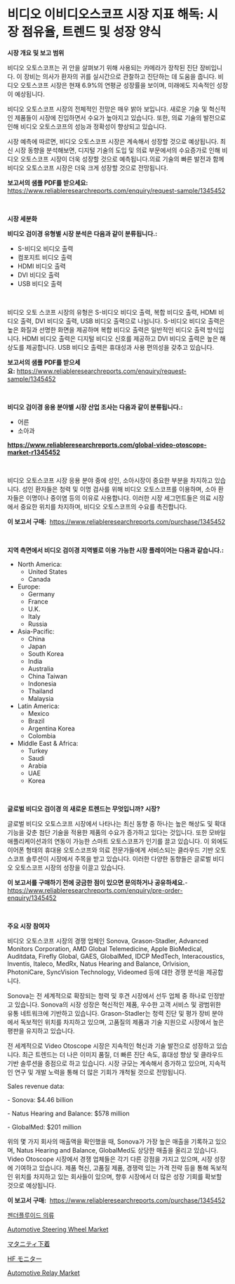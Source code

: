 <p><h1>비디오 이비디오스코프 시장 지표 해독: 시장 점유율, 트렌드 및 성장 양식</h1></p><p><strong>시장 개요 및 보고 범위</strong></p>
<p><p>비디오 오토스코프는 귀 안을 살펴보기 위해 사용되는 카메라가 장착된 진단 장비입니다. 이 장비는 의사가 환자의 귀를 실시간으로 관찰하고 진단하는 데 도움을 줍니다. 비디오 오토스코프 시장은 현재 6.9%의 연평균 성장률을 보이며, 미래에도 지속적인 성장이 예상됩니다.</p><p>비디오 오토스코프 시장의 전체적인 전망은 매우 밝아 보입니다. 새로운 기술 및 혁신적인 제품들이 시장에 진입하면서 수요가 높아지고 있습니다. 또한, 의료 기술의 발전으로 인해 비디오 오토스코프의 성능과 정확성이 향상되고 있습니다.</p><p>시장 예측에 따르면, 비디오 오토스코프 시장은 계속해서 성장할 것으로 예상됩니다. 최신 시장 동향을 분석해보면, 디지털 기술의 도입 및 의료 부문에서의 수요증가로 인해 비디오 오토스코프 시장이 더욱 성장할 것으로 예측됩니다.의료 기술의 빠른 발전과 함께 비디오 오토스코프 시장은 더욱 크게 성장할 것으로 전망됩니다.</p></p>
<p><strong>보고서의 샘플 PDF를 받으세요:</strong> <a href="https://www.reliableresearchreports.com/enquiry/request-sample/1345452">https://www.reliableresearchreports.com/enquiry/request-sample/1345452</a></p>
<p>&nbsp;</p>
<p><strong>시장 세분화</strong></p>
<p><strong>비디오 검이경 유형별 시장 분석은 다음과 같이 분류됩니다.:</strong></p>
<p><ul><li>S-비디오 비디오 출력</li><li>컴포지트 비디오 출력</li><li>HDMI 비디오 출력</li><li>DVI 비디오 출력</li><li>USB 비디오 출력</li></ul></p>
<p>&nbsp;</p>
<p><p>비디오 오토 스코프 시장의 유형은 S-비디오 비디오 출력, 복합 비디오 출력, HDMI 비디오 출력, DVI 비디오 출력, USB 비디오 출력으로 나뉩니다. S-비디오 비디오 출력은 높은 화질과 선명한 화면을 제공하며 복합 비디오 출력은 일반적인 비디오 출력 방식입니다. HDMI 비디오 출력은 디지털 비디오 신호를 제공하고 DVI 비디오 출력은 높은 해상도를 제공합니다. USB 비디오 출력은 휴대성과 사용 편의성을 갖추고 있습니다.</p></p>
<p><strong>보고서의 샘플 PDF를 받으세요:</strong>&nbsp;<a href="https://www.reliableresearchreports.com/enquiry/request-sample/1345452">https://www.reliableresearchreports.com/enquiry/request-sample/1345452</a></p>
<p>&nbsp;</p>
<p><strong> 비디오 검이경 응용 분야별 시장 산업 조사는 다음과 같이 분류됩니다.:</strong></p>
<p><ul><li>어른</li><li>소아과</li></ul></p>
<p><strong><a href="https://www.reliableresearchreports.com/global-video-otoscope-market-r1345452">https://www.reliableresearchreports.com/global-video-otoscope-market-r1345452</a></strong></p>
<p>&nbsp;</p>
<p><p>비디오 오토스코프 시장 응용 분야 중에 성인, 소아시장이 중요한 부분을 차지하고 있습니다. 성인 환자들은 청력 및 이명 검사를 위해 비디오 오토스코프를 이용하며, 소아 환자들은 이명이나 중이염 등의 이유로 사용합니다. 이러한 시장 세그먼트들은 의료 시장에서 중요한 위치를 차지하며, 비디오 오토스코프의 수요를 촉진합니다.</p></p>
<p><strong>이 보고서 구매:</strong>&nbsp; <a href="https://www.reliableresearchreports.com/purchase/1345452">https://www.reliableresearchreports.com/purchase/1345452</a></p>
<p>&nbsp;</p>
<p><strong>지역 측면에서 비디오 검이경 지역별로 이용 가능한 시장 플레이어는 다음과 같습니다.:</strong></p>
<p><ul>
    <li>
        North America:
        <ul>
            <li>United States</li>
            <li>Canada</li>
        </ul>
    </li>
    <li>
        Europe:
        <ul>
            <li>Germany</li>
            <li>France</li>
            <li>U.K.</li>
            <li>Italy</li>
            <li>Russia</li>
        </ul>
    </li>
    <li>
        Asia-Pacific:
        <ul>
            <li>China</li>
            <li>Japan</li>
            <li>South Korea</li>
            <li>India</li>
            <li>Australia</li>
            <li>China Taiwan</li>
            <li>Indonesia</li>
            <li>Thailand</li>
            <li>Malaysia</li>
        </ul>
    </li>
    <li>
        Latin America:
        <ul>
            <li>Mexico</li>
            <li>Brazil</li>
            <li>Argentina Korea</li>
            <li>Colombia</li>
        </ul>
    </li>
    <li>
        Middle East & Africa:
        <ul>
            <li>Turkey</li>
            <li>Saudi</li>
            <li>Arabia</li>
            <li>UAE</li>
            <li>Korea</li>
        </ul>
    </li>
    </ul></p>
<p>&nbsp;</p>
<p><strong>글로벌 비디오 검이경 의 새로운 트렌드는 무엇입니까? 시장?</strong></p>
<p><p>글로벌 비디오 오토스코프 시장에서 나타나는 최신 동향 중 하나는 높은 해상도 및 확대 기능을 갖춘 첨단 기술을 적용한 제품의 수요가 증가하고 있다는 것입니다. 또한 모바일 애플리케이션과의 연동이 가능한 스마트 오토스코프가 인기를 끌고 있습니다. 이 외에도 이어폰 형태의 휴대용 오토스코프와 의료 전문가들에게 서비스되는 클라우드 기반 오토스코프 솔루션이 시장에서 주목을 받고 있습니다. 이러한 다양한 동향들은 글로벌 비디오 오토스코프 시장의 성장을 이끌고 있습니다.</p></p>
<p><strong>이 보고서를 구매하기 전에 궁금한 점이 있으면 문의하거나 공유하세요.</strong>- <a href="https://www.reliableresearchreports.com/enquiry/pre-order-enquiry/1345452">https://www.reliableresearchreports.com/enquiry/pre-order-enquiry/1345452</a></p>
<p>&nbsp;</p>
<p><strong>주요 시장 참여자</strong></p>
<p><p>비디오 오토스코프 시장의 경쟁 업체인 Sonova, Grason-Stadler, Advanced Monitors Corporation, AMD Global Telemedicine, Apple BioMedical, Auditdata, Firefly Global, GAES, GlobalMed, IDCP MedTech, Interacoustics, Inventis, Italeco, MedRx, Natus Hearing and Balance, Orlvision, PhotoniCare, SyncVision Technology, Videomed 등에 대한 경쟁 분석을 제공합니다. </p><p>Sonova는 전 세계적으로 확장되는 청력 및 후견 시장에서 선두 업체 중 하나로 인정받고 있습니다. Sonova의 시장 성장은 혁신적인 제품, 우수한 고객 서비스 및 광범위한 유통 네트워크에 기반하고 있습니다. Grason-Stadler는 청력 진단 및 평가 장비 분야에서 독보적인 위치를 차지하고 있으며, 고품질의 제품과 기술 지원으로 시장에서 높은 평판을 유지하고 있습니다. </p><p>전 세계적으로 Video Otoscope 시장은 지속적인 혁신과 기술 발전으로 성장하고 있습니다. 최근 트렌드는 더 나은 이미지 품질, 더 빠른 진단 속도, 휴대성 향상 및 클라우드 기반 솔루션을 중점으로 하고 있습니다. 시장 규모는 계속해서 증가하고 있으며, 지속적인 연구 및 개발 노력을 통해 더 많은 기회가 개척될 것으로 전망됩니다.</p><p>Sales revenue data:</p><p>- Sonova: $4.46 billion</p><p>- Natus Hearing and Balance: $578 million</p><p>- GlobalMed: $201 million</p><p>위의 몇 가지 회사의 매출액을 확인했을 때, Sonova가 가장 높은 매출을 기록하고 있으며, Natus Hearing and Balance, GlobalMed도 상당한 매출을 올리고 있습니다. Video Otoscope 시장에서 경쟁 업체들은 각기 다른 강점을 가지고 있으며, 시장 성장에 기여하고 있습니다. 제품 혁신, 고품질 제품, 경쟁력 있는 가격 전략 등을 통해 독보적인 위치를 차지하고 있는 회사들이 있으며, 향후 시장에서 더 많은 성장 기회를 확보할 것으로 예상됩니다.</p></p>
<p><strong>이 보고서 구매:</strong>&nbsp;&nbsp;<a href="https://www.reliableresearchreports.com/purchase/1345452">https://www.reliableresearchreports.com/purchase/1345452</a></p>
<p><p><a href="https://medium.com/@jenniferstanley2022/%EC%A0%A0%EB%8D%94%ED%94%8C%EB%A3%A8%EC%9D%B4%EB%93%9C-%EC%9D%98%EB%A5%98-%EC%8B%9C%EC%9E%A5-%ED%86%B5%EC%B0%B0-%EC%8B%9C%EC%9E%A5-%EB%8F%99%ED%96%A5-%EC%84%B1%EC%9E%A5-2024%EB%85%84%EB%B6%80%ED%84%B0-2031%EB%85%84%EA%B9%8C%EC%A7%80-%EC%98%88%EC%B8%A1%EB%90%9C-%EA%B2%83-585e63b6a132">젠더플루이드 의류</a></p><p><a href="https://www.linkedin.com/pulse/automotive-steering-wheel-market-size-trends-growth-outlook-forecasted-bc49e?trackingId=2tysdKOkJ3ME1P8JqQgkfw%3D%3D">Automotive Steering Wheel Market</a></p><p><a href="https://github.com/nemesis2824/Market-Research-Report-List-1/blob/main/262383722141.md">マタニティ下着</a></p><p><a href="https://medium.com/@matteills7854/hf%E3%83%A2%E3%83%8B%E3%82%BF%E3%83%BC%E3%83%9E%E3%83%BC%E3%82%B1%E3%83%83%E3%83%88-%E6%88%90%E5%8A%9F%E3%81%99%E3%82%8B%E3%83%93%E3%82%B8%E3%83%8D%E3%82%B9%E6%88%A6%E7%95%A5%E3%81%AE%E9%8D%B52031%E5%B9%B4%E3%81%BE%E3%81%A7%E3%81%AE%E4%BA%88%E6%B8%AC-eae65cd1b3b9">HF モニター</a></p><p><a href="https://www.linkedin.com/pulse/automotive-relay-market-comprehensive-report-its-share-amp-growth-qz7qe?trackingId=qN1WwdIVFhqzd8uuqdH%2Fug%3D%3D">Automotive Relay Market</a></p></p>
